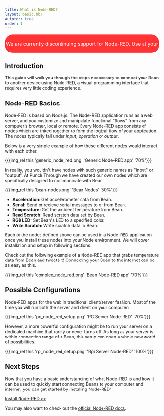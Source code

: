 ```yaml
---
title: What is Node-RED?
layout: basic.hbs
autotoc: true
order: 1
---
```


<div style="height: 60px; background: #ff3333; border-radius: 25px; text-align: center; vertical-align: middle; line-height: 60px;">
<font color="white" size="3">
We are currently discontinuing support for Node-RED. Use at your own risk!
</font>
</div>

## Introduction

This guide will walk you through the steps neccessary to connect your Bean to another device using Node-RED, a visual programming interface that requires very little coding experience.

## Node-RED Basics

Node-RED is based on Node.js. The Node-RED application runs as a web server, and you customize and manipulate functional “flows” from any computer’s browser, local or remote. Every Node-RED app consists of nodes which are linked together to form the logical flow of your application. The nodes typically fall under _input_, _operation_ or _output_.

Below is a very simple example of how these different nodes would interact with each other.

{{{img_rel this 'generic_node_red.png' 'Generic Node-RED app' '70%'}}}

In reality, you wouldn't have nodes with such generic names as "input" or "output". At Punch Through we have created our own nodes which are specifically designed to communicate with Bean.

{{{img_rel this 'bean-nodes.png' 'Bean Nodes' '50%'}}}

* __Acceleration:__ Get accelerometer data from Bean.
* __Serial:__ Send or recieve serial messages to or from Bean.
* __Temperature:__ Get the ambient temperature from Bean.
* __Read Scratch:__ Read scratch data set by Bean.
* __RGB LED:__ Set Bean's LED to a specified color.
* __Write Scratch:__ Write scratch data to Bean.

Each of the nodes defined above can be used in a Node-RED application once you install these nodes into your Node environment. We will cover installation and setup in following sections.

Check out the following example of a Node-RED app that grabs temperature data from Bean and tweets it! Connecting your Bean to the internet can be as easy as this.

{{{img_rel this 'complex_node_red.png' 'Bean Node-RED app' '70%'}}}

## Possible Configurations

Node-RED apps for the web in traditional client/server fashion. Most of the time you will run both the server and client on your computer:

{{{img_rel this 'pc_node_red_setup.png' 'PC Server Node-RED' '70%'}}}

However, a more powerful configuration might be to run your server on a dedicated machine that rarely or never turns off. As long as your server is within connection range of a Bean, this setup can open a whole new world of possibilities.

{{{img_rel this 'rpi_node_red_setup.png' 'Rpi Server Node-RED' '100%'}}}

## Next Steps

Now that you have a basic understanding of what Node-RED is and how it can be used to quickly start connecting Beans to your computer and internet, you can get started by installing Node-RED:

[Install Node-RED >>](../installation)

You may also want to check out the [official Node-RED docs](http://nodered.org/docs/).

